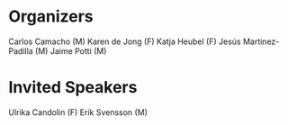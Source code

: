 # Organizers
Carlos Camacho (M)
Karen de Jong (F)
Katja Heubel (F)
Jesús Martinez-Padilla (M) 
Jaime Potti (M)


# Invited Speakers
Ulrika Candolin (F)
Erik Svensson (M)
